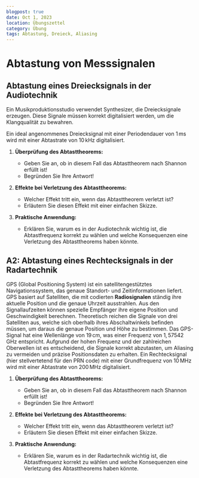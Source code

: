 ```yaml
---
blogpost: true
date: Oct 1, 2023
location: Übungszettel
category: Übung
tags: Abtastung, Dreieck, Aliasing
---
```


# Abtastung von Messsignalen

## Abtastung eines Dreiecksignals in der Audiotechnik

Ein Musikproduktionsstudio verwendet Synthesizer, die Dreiecksignale erzeugen. Diese Signale müssen korrekt digitalisiert werden, um die Klangqualität zu bewahren.

Ein ideal angenommenes Dreiecksignal mit einer Periodendauer von $1\,\mathrm{ms}$ wird mit einer Abtastrate von $10\,\mathrm{kHz}$ digitalisiert.


1. **Überprüfung des Abtasttheorems:**

   * Geben Sie an, ob in diesem Fall das Abtasttheorem nach Shannon erfüllt ist!
   * Begründen Sie Ihre Antwort!

2. **Effekte bei Verletzung des Abtasttheorems:**

   * Welcher Effekt tritt ein, wenn das Abtasttheorem verletzt ist?
   * Erläutern Sie diesen Effekt mit einer einfachen Skizze.

3. **Praktische Anwendung:**

   * Erklären Sie, warum es in der Audiotechnik wichtig ist, die Abtastfrequenz korrekt zu wählen und welche Konsequenzen eine Verletzung des Abtasttheorems haben könnte.

## A2: Abtastung eines Rechtecksignals in der Radartechnik

GPS (Global Positioning System) ist ein satellitengestütztes Navigationssystem, das genaue Standort- und Zeitinformationen liefert. GPS basiert auf Satelliten, die mit codierten **Radiosignalen** ständig ihre aktuelle Position und die genaue Uhrzeit ausstrahlen. Aus den Signallaufzeiten können spezielle Empfänger ihre eigene Position und Geschwindigkeit berechnen. Theoretisch reichen die Signale von drei Satelliten aus, welche sich oberhalb ihres Abschaltwinkels befinden müssen, um daraus die genaue Position und Höhe zu bestimmen. Das GPS-Signal hat eine Wellenlänge von $19\,\mathrm{cm}$, was einer Frequenz von $1,57542\,\mathrm{GHz}$ entspricht. Aufgrund der hohen Frequenz und der zahlreichen Oberwellen ist es entscheidend, die Signale korrekt abzutasten, um Aliasing zu vermeiden und präzise Positionsdaten zu erhalten.
Ein Rechtecksignal (hier stellvertetend für den PRN code) mit einer Grundfrequenz von $10\,\mathrm{MHz}$ wird mit einer Abtastrate von $200\,\mathrm{MHz}$ digitalisiert.

1. **Überprüfung des Abtasttheorems:**

   * Geben Sie an, ob in diesem Fall das Abtasttheorem nach Shannon erfüllt ist!
   * Begründen Sie Ihre Antwort!

2. **Effekte bei Verletzung des Abtasttheorems:**

   * Welcher Effekt tritt ein, wenn das Abtasttheorem verletzt ist?
   * Erläutern Sie diesen Effekt mit einer einfachen Skizze.

3. **Praktische Anwendung:**

   * Erklären Sie, warum es in der Radartechnik wichtig ist, die Abtastfrequenz korrekt zu wählen und welche Konsequenzen eine Verletzung des Abtasttheorems haben könnte.
